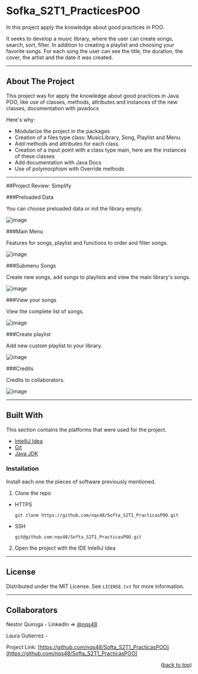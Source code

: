 # Sofka_S2T1_PracticesPOO
In this project apply the knowledge about good practices in POO.

It seeks to develop a music library, where the user can create songs, search, sort, filter.
In addition to creating a playlist and choosing your favorite songs. For each song the user can see the title,
the duration, the cover, the artist and the date it was created.

---
<!-- ABOUT THE PROJECT -->
## About The Project

This project was for apply the knowledge about good practices in Java POO, like use of classes, methods, attributes and instances of the new classes, documentation with javadocs

Here's why:
* Modularize the project in the packages
* Creation of a files type class: MusicLibrary, Song, Playlist and Menu.
* Add methods and attributes for each class.
* Creation of a input point with a class type main, here are the instances of these classes
* Add documentation with Java Docs
* Use of polymorphism with Override methods

---
##Project Review:  Simplify

###Preloaded Data

You can choose preloaded data or init the library empty.

![image](https://res.cloudinary.com/dindom/image/upload/v1650817328/Sofka%20Assets/PreloadedData_pnvxxd.png)
>
###Main Menu

Features for songs, playlist and functions to order and filter songs.

![image](https://res.cloudinary.com/dindom/image/upload/v1650989058/Sofka%20Assets/MainMenu_xrqtzv.png)
>
###Submenu Songs

Create new songs, add songs to playlists and view the main library's songs.

![image](https://res.cloudinary.com/dindom/image/upload/v1650989946/Sofka%20Assets/SubMenuSongs_gq78xq.png)
>
###View your songs

View the complete list of songs.

![image](https://res.cloudinary.com/dindom/image/upload/v1650990100/Sofka%20Assets/AllSongs_x8omg2.png)
>
###Create playlist

Add new custom playlist to your library.

![image](https://res.cloudinary.com/dindom/image/upload/v1650990465/Sofka%20Assets/AddPlaylist_ivggpb.png) 
>
###Credits

Credits to collaborators.

![image](https://res.cloudinary.com/dindom/image/upload/v1650990799/Sofka%20Assets/collaboratosr_jywmeg.png)

---

## Built With

This section contains the platforms that were used for the project.

* [IntelliJ Idea](https://www.jetbrains.com/es-es/idea/)
* [Git](https://git-scm.com/)
* [Java JDK](https://www.oracle.com/java/technologies/downloads/)


### Installation

Install each one the pieces of software previously mentioned.


1. Clone the repo

- HTTPS
   ```
   git clone https://github.com/nqs48/Softa_S2T1_PracticasPOO.git
   ```


- SSH
   ```
   git@github.com:nqs48/Softa_S2T1_PracticasPOO.git
   ```


2. Open the project with the IDE IntelliJ Idea

---

<!-- LICENSE -->
## License

Distributed under the MIT License. See `LICENSE.txt` for more information.

---

<!-- CONTACT -->
## Collaborators

Nestor Quiroga - LinkedIn => [@nqs48](https://www.linkedin.com/in/nqs48/)

Laura Gutierrez - 

Project Link: [https://github.com/nqs48/Softa_S2T1_PracticasPOO](https://github.com/nqs48/Softa_S2T1_PracticasPOO)

<p align="right">(<a href="#top">back to top</a>)</p>